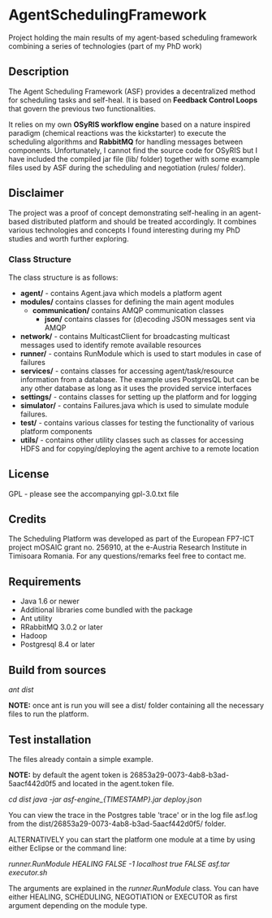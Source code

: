 # AgentSchedulingFramework
Project holding the main results of my agent-based scheduling framework combining a series of technologies (part of my PhD work)

## Description

The Agent Scheduling Framework (ASF) provides a decentralized method for scheduling tasks and self-heal. It is based on **Feedback Control Loops** that govern the previous two functionalities. 

It relies on my own **OSyRIS workflow engine** based on a nature inspired paradigm (chemical reactions was the kickstarter) to execute the scheduling algorithms and **RabbitMQ** for handling messages between components. Unfortunately, I cannot find the source code for OSyRIS but I have included the compiled jar file (lib/ folder) together with some example files used by ASF during the scheduling and negotiation (rules/ folder).

## Disclaimer

The project was a proof of concept demonstrating self-healing in an agent-based distributed platform and should be treated accordingly. It combines various technologies and concepts I found interesting during my PhD studies and worth further exploring.

### Class Structure

The class structure is as follows:

- **agent/** - contains Agent.java which models a platform agent
- **modules/** contains classes for defining the main agent modules
  - **communication/** contains AMQP communication classes
    - **json/** contains classes for (d)ecoding JSON messages sent via AMQP
- **network/** - contains MulticastClient for broadcasting multicast messages used to identify remote available resources
- **runner/** - contains RunModule which is used to start modules in case of failures
- **services/** - contains classes for accessing agent/task/resource information from a database. The example uses PostgresQL but can be any other database as long as it uses the provided service interfaces
- **settings/** - contains classes for setting up the platform and for logging
- **simulator/** - contains Failures.java which is used to simulate module failures.
- **test/** - contains various classes for testing the functionality of various platform components
- **utils/** - contains other utility classes such as classes for accessing HDFS and for copying/deploying the agent archive to a remote location

## License

GPL - please see the accompanying gpl-3.0.txt file

## Credits

The Scheduling Platform was developed as part of the European FP7-ICT project mOSAIC grant no. 256910, at the e-Austria Research Institute in Timisoara Romania. For any questions/remarks feel free to contact me.

## Requirements

- Java 1.6 or newer
- Additional libraries come bundled with the package
- Ant utility
- RRabbitMQ 3.0.2 or later
- Hadoop
- Postgresql 8.4 or later

## Build from sources

*ant dist*

**NOTE:** once ant is run you will see a dist/ folder containing all the necessary files to run the platform.

## Test installation

The files already contain a simple example.

**NOTE:** by default the agent token is 26853a29-0073-4ab8-b3ad-5aacf442d0f5 and located in the agent.token file.

*cd dist*
*java -jar asf-engine_{TIMESTAMP}.jar deploy.json*

You can view the trace in the Postgres table 'trace' or in the log file asf.log from the dist/26853a29-0073-4ab8-b3ad-5aacf442d0f5/ folder.

ALTERNATIVELY you can start the platform one module at a time by using either Eclipse or the command line: 

*runner.RunModule HEALING FALSE -1 localhost true FALSE asf.tar executor.sh*

The arguments are explained in the *runner.RunModule* class. You can have either HEALING, SCHEDULING, NEGOTIATION or EXECUTOR as first argument depending on the module type.
